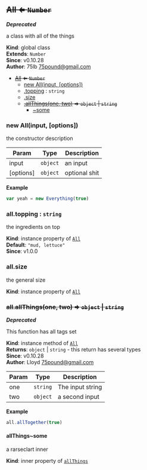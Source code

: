 <a name="All"></a>

## ~~All ⇐ <code>Number</code>~~
***Deprecated***

a class with all of the things

**Kind**: global class  
**Extends**: <code>Number</code>  
**Since**: v0.10.28  
**Author**: 75lb <75pound@gmail.com>  

* ~~[All](#All) ⇐ <code>Number</code>~~
    * [new All(input, [options])](#new_All_new)
    * [.topping](#All+topping) : <code>string</code>
    * [.size](#All+size)
    * ~~[.allThings(one, two)](#All+allThings) ⇒ <code>object</code> &#124; <code>string</code>~~
        * [~some](#All+allThings..some)

<a name="new_All_new"></a>

### new All(input, [options])
the constructor description


| Param | Type | Description |
| --- | --- | --- |
| input | <code>object</code> | an input |
| [options] | <code>object</code> | optional shit |

**Example**  
```js
var yeah = new Everything(true)
```
<a name="All+topping"></a>

### all.topping : <code>string</code>
the ingredients on top

**Kind**: instance property of <code>[All](#All)</code>  
**Default**: <code>&quot;mud, lettuce&quot;</code>  
**Since**: v1.0.0  
<a name="All+size"></a>

### all.size
the general size

**Kind**: instance property of <code>[All](#All)</code>  
<a name="All+allThings"></a>

### ~~all.allThings(one, two) ⇒ <code>object</code> &#124; <code>string</code>~~
***Deprecated***

This function has all tags set

**Kind**: instance method of <code>[All](#All)</code>  
**Returns**: <code>object</code> &#124; <code>string</code> - this return has several types  
**Since**: v0.10.28  
**Author**: Lloyd <75pound@gmail.com>  

| Param | Type | Description |
| --- | --- | --- |
| one | <code>string</code> | The input string |
| two | <code>object</code> | a second input |

**Example**  
```js
all.allTogether(true)
```
<a name="All+allThings..some"></a>

#### allThings~some
a rarseclart inner

**Kind**: inner property of <code>[allThings](#All+allThings)</code>  
